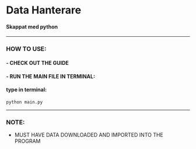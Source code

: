 # Data Hanterare

#### Skappat med python 
<hr>

### HOW TO USE:

#### - CHECK OUT THE GUIDE
#### - RUN THE MAIN FILE IN TERMINAL:
####  type in terminal:
    python main.py
<hr>

### NOTE:
- MUST HAVE DATA DOWNLOADED AND IMPORTED INTO THE PROGRAM